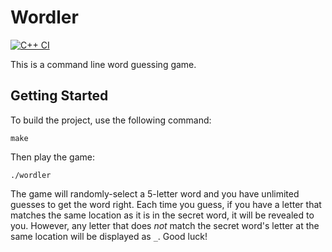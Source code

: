 # Wordler
[![C++ CI](https://github.com/DJ-IRL/Wordler/actions/workflows/c-cpp.yml/badge.svg)](https://github.com/DJ-IRL/Wordler/actions/workflows/c-cpp.yml)

This is a command line word guessing game.

## Getting Started

To build the project, use the following command:

```
make
```

Then play the game:

```
./wordler
```

The game will randomly-select a 5-letter word and you have unlimited guesses to get the word right. Each time you guess, if you have a letter that matches the same location as it is in the secret word, it will be revealed to you. However, any letter that does *not* match the secret word's letter at the same location will be displayed as `_`. Good luck!
